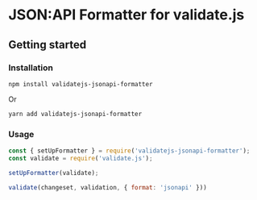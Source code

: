 # JSON:API Formatter for validate.js

## Getting started

### Installation
```
npm install validatejs-jsonapi-formatter
```

Or

```
yarn add validatejs-jsonapi-formatter
```

### Usage

```javascript
const { setUpFormatter } = require('validatejs-jsonapi-formatter');
const validate = require('validate.js');

setUpFormatter(validate);

validate(changeset, validation, { format: 'jsonapi' }))
```

